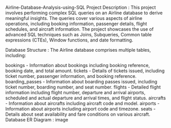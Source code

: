 Airline-Database-Analysis-using-SQL
Project Description :
This project involves performing complex SQL queries on an Airline database to derive meaningful insights. The queries cover various aspects of airline operations, including booking information, passenger details, flight schedules, and aircraft information. The project showcases the use of advanced SQL techniques such as Joins, Subqueries, Common table expressions (CTEs), Window functions, and date formatting.

Database Structure :
The Airline database comprises multiple tables, including:

bookings - Information about bookings including booking reference, booking date, and total amount.
tickets - Details of tickets issued, including ticket number, passenger information, and booking reference.
boarding_passes - Information about boarding passes issued, including ticket number, boarding number, and seat number.
flights - Detailed flight information including flight number, departure and arrival airports, scheduled and actual departure and arrival times, and flight status.
aircrafts - Information about aircrafts including aircraft code and model.
airports - Information about airports including airport code and timezone.
seats - Details about seat availability and fare conditions on various aircraft.
Database ER Diagram :
image

